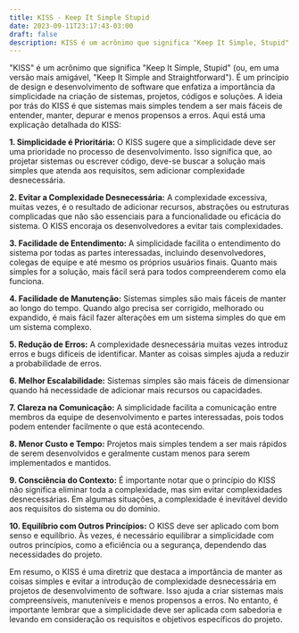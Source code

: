 ```yaml
---
title: KISS - Keep It Simple Stupid
date: 2023-09-11T23:17:43-03:00
draft: false
description: KISS é um acrônimo que significa "Keep It Simple, Stupid" (ou, em uma versão mais amigável, "Keep It Simple and Straightforward"). É um princípio de design e desenvolvimento de software que enfatiza a importância da simplicidade na criação de sistemas, projetos, códigos e soluções. A ideia por trás do KISS é que sistemas mais simples tendem a ser mais fáceis de entender, manter, depurar e menos propensos a erros.
---
```


"KISS" é um acrônimo que significa "Keep It Simple, Stupid" (ou, em uma versão mais amigável, "Keep It Simple and Straightforward"). É um princípio de design e desenvolvimento de software que enfatiza a importância da simplicidade na criação de sistemas, projetos, códigos e soluções. A ideia por trás do KISS é que sistemas mais simples tendem a ser mais fáceis de entender, manter, depurar e menos propensos a erros. Aqui está uma explicação detalhada do KISS:

**1. Simplicidade é Prioritária:** O KISS sugere que a simplicidade deve ser uma prioridade no processo de desenvolvimento. Isso significa que, ao projetar sistemas ou escrever código, deve-se buscar a solução mais simples que atenda aos requisitos, sem adicionar complexidade desnecessária.

**2. Evitar a Complexidade Desnecessária:** A complexidade excessiva, muitas vezes, é o resultado de adicionar recursos, abstrações ou estruturas complicadas que não são essenciais para a funcionalidade ou eficácia do sistema. O KISS encoraja os desenvolvedores a evitar tais complexidades.

**3. Facilidade de Entendimento:** A simplicidade facilita o entendimento do sistema por todas as partes interessadas, incluindo desenvolvedores, colegas de equipe e até mesmo os próprios usuários finais. Quanto mais simples for a solução, mais fácil será para todos compreenderem como ela funciona.

**4. Facilidade de Manutenção:** Sistemas simples são mais fáceis de manter ao longo do tempo. Quando algo precisa ser corrigido, melhorado ou expandido, é mais fácil fazer alterações em um sistema simples do que em um sistema complexo.

**5. Redução de Erros:** A complexidade desnecessária muitas vezes introduz erros e bugs difíceis de identificar. Manter as coisas simples ajuda a reduzir a probabilidade de erros.

**6. Melhor Escalabilidade:** Sistemas simples são mais fáceis de dimensionar quando há necessidade de adicionar mais recursos ou capacidades.

**7. Clareza na Comunicação:** A simplicidade facilita a comunicação entre membros da equipe de desenvolvimento e partes interessadas, pois todos podem entender facilmente o que está acontecendo.

**8. Menor Custo e Tempo:** Projetos mais simples tendem a ser mais rápidos de serem desenvolvidos e geralmente custam menos para serem implementados e mantidos.

**9. Consciência do Contexto:** É importante notar que o princípio do KISS não significa eliminar toda a complexidade, mas sim evitar complexidades desnecessárias. Em algumas situações, a complexidade é inevitável devido aos requisitos do sistema ou do domínio.

**10. Equilíbrio com Outros Princípios:** O KISS deve ser aplicado com bom senso e equilíbrio. Às vezes, é necessário equilibrar a simplicidade com outros princípios, como a eficiência ou a segurança, dependendo das necessidades do projeto.

Em resumo, o KISS é uma diretriz que destaca a importância de manter as coisas simples e evitar a introdução de complexidade desnecessária em projetos de desenvolvimento de software. Isso ajuda a criar sistemas mais compreensíveis, manuteníveis e menos propensos a erros. No entanto, é importante lembrar que a simplicidade deve ser aplicada com sabedoria e levando em consideração os requisitos e objetivos específicos do projeto.
